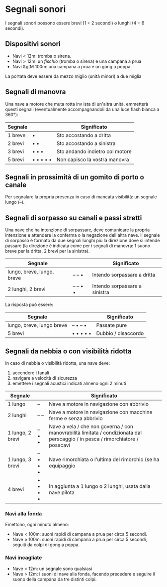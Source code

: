 # Segnali sonori

I segnali sonori possono essere brevi (1 &divide; 2 secondi) o lunghi (4 &divide; 6 secondi).

## Dispositivi sonori

* Navi &lt; 12m: tromba o sirena.
* Navi &gt; 12m: un *fischio* (tromba o sirena) e una campana a prua.
* Navi &gtM 100m: una campana a prua e un gong a poppa

La portata deve essere da mezzo miglio (unità minori) a due miglia

## Segnali di manovra

Una nave a motore che muta rotta inv ista di un'altra unità, emmetterà questi segnali (eventualmente accompagnandoli
da una luce flash bianca a 360°):

| Segnale          |                              | Significato                                                       |
| ---------------- | ---------------------------- | ----------------------------------------------------------------- |
| 1 breve          | &bull;                       | Sto accostando a dritta                                           |
| 2 brevi          | &bull; &bull;                | Sto accostando a sinistra                                         |
| 3 brevi          | &bull; &bull; &bull;         | Sto andando indietro col motore                                   |
| 5 brevi          | &bull; &bull; &bull; &bull; &bull; | Non capisco la vostra manovra                               |

## Segnali in prossimità di un gomito di porto o canale

Per segnalare la propria presenza in caso di mancata visibilità: un segnale lungo (&ndash;).

## Segnali di sorpasso su canali e passi stretti

Una nave che ha intenzione di sorpassare, deve comunicare la propria intenzione e attendere la conferma o la
negazione dell'altra nave. Il segnale di sorpasso è formato da due segnali lunghi più la direzione dove si 
intende passare (la direzione è indicata come per i segnali di manovra: 1 suono breve per la dritta, 2 brevi per
la sinistra).

| Segnale          |                              | Significato                                                       |
| ---------------- | ---------------------------- | ----------------------------------------------------------------- |
| lungo, breve, lungo, breve | &ndash; &ndash; &bull;        | Intendo sorpassare a dritta                                     |
| 2 lunghi, 2 brevi | &ndash; &ndash; &bull; &bull; | Intendo sorpassare a sinistra                                   |

La risposta può essere:

| Segnale          |                              | Significato                                                       |
| ---------------- | ---------------------------- | ----------------------------------------------------------------- |
| lungo, breve, lungo breve | &ndash; &bull; &ndash; &bull;      | Passate pure                                       |
| 5 brevi                   | &bull; &bull; &bull; &bull; &bull; | Dubbio / disaccordo                                |

## Segnali da nebbia o con visibilità ridotta

In caso di nebbia o visibilità ridotta, una nave deve:
1. accendere i fanali
1. navigare a velocità di sicurezza
1. emettere i segnali acustici indicati almeno ogni 2 minuti

| Segnale          |                              | Significato                                                       |
| ---------------- | ---------------------------- | ----------------------------------------------------------------- |
| 1 lungo          | &ndash;                      | Nave a motore in navigazione con abbrivio                         |
| 2 lunghi         | &ndash; &ndash;              | Nave a motore in navigazione con macchine ferme e senza abbrivio  |
| 1 lungo, 2 brevi | &ndash; &bull; &bull;        | Nave a vela / che non governa / con manovrabilità limitata / condizionata dal perscaggio / in pesca / rimorchiatore / posacavi |
| 1 lungo, 3 brevi | &ndash; &bull; &bull; &bull; | Nave rimorchiata o l'ultima del rimorchio (se ha equipaggio       |
| 4 brevi          | &bull; &bull; &bull; &bull;  | In aggiunta a 1 lungo o 2 lunghi, usata dalla nave pilota         |

### Navi alla fonda

Emettono, ogni minuto almeno:

* Nave &lt; 100m: suoni rapidi di campana a prua per circa 5 secondi.
* Nave &ge; 100m: suoni rapidi di campana a prua per circa 5 secondi, seguiti da colpi di gong a poppa.

### Navi incagliate

* Nave &lt; 12m: un segnale sono qualsiasi
* Nave &gt; 12m: i suoni di nave alla fonda, facendo precedere e seguire il suono della campana da tre distinti colpi.


